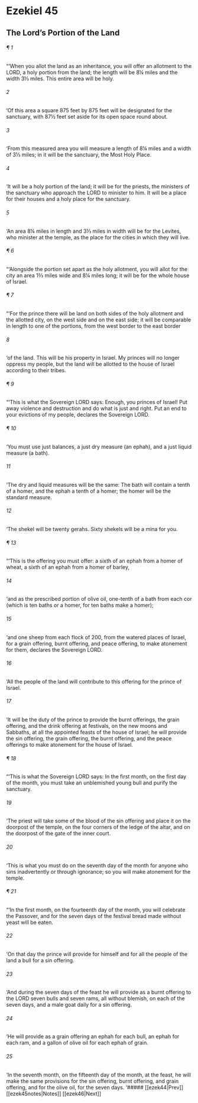 # Ezekiel 45
## The Lord’s Portion of the Land
###### ¶ 1
“‘When you allot the land as an inheritance, you will offer an allotment to the LORD, a holy portion from the land; the length will be 8¼ miles and the width 3⅓ miles. This entire area will be holy.
###### 2
‘Of this area a square 875 feet by 875 feet will be designated for the sanctuary, with 87½ feet set aside for its open space round about.
###### 3
‘From this measured area you will measure a length of 8¼ miles and a width of 3⅓ miles; in it will be the sanctuary, the Most Holy Place.
###### 4
‘It will be a holy portion of the land; it will be for the priests, the ministers of the sanctuary who approach the LORD to minister to him. It will be a place for their houses and a holy place for the sanctuary.
###### 5
‘An area 8¼ miles in length and 3⅓ miles in width will be for the Levites, who minister at the temple, as the place for the cities in which they will live.
###### ¶ 6
“‘Alongside the portion set apart as the holy allotment, you will allot for the city an area 1⅔ miles wide and 8¼ miles long; it will be for the whole house of Israel.
###### ¶ 7
“‘For the prince there will be land on both sides of the holy allotment and the allotted city, on the west side and on the east side; it will be comparable in length to one of the portions, from the west border to the east border
###### 8
‘of the land. This will be his property in Israel. My princes will no longer oppress my people, but the land will be allotted to the house of Israel according to their tribes.
###### ¶ 9
“‘This is what the Sovereign LORD says: Enough, you princes of Israel! Put away violence and destruction and do what is just and right. Put an end to your evictions of my people, declares the Sovereign LORD.
###### ¶ 10
‘You must use just balances, a just dry measure (an ephah), and a just liquid measure (a bath).
###### 11
‘The dry and liquid measures will be the same: The bath will contain a tenth of a homer, and the ephah a tenth of a homer; the homer will be the standard measure.
###### 12
‘The shekel will be twenty gerahs. Sixty shekels will be a mina for you.
###### ¶ 13
“‘This is the offering you must offer: a sixth of an ephah from a homer of wheat, a sixth of an ephah from a homer of barley,
###### 14
‘and as the prescribed portion of olive oil, one-tenth of a bath from each cor (which is ten baths or a homer, for ten baths make a homer);
###### 15
‘and one sheep from each flock of 200, from the watered places of Israel, for a grain offering, burnt offering, and peace offering, to make atonement for them, declares the Sovereign LORD.
###### 16
‘All the people of the land will contribute to this offering for the prince of Israel.
###### 17
‘It will be the duty of the prince to provide the burnt offerings, the grain offering, and the drink offering at festivals, on the new moons and Sabbaths, at all the appointed feasts of the house of Israel; he will provide the sin offering, the grain offering, the burnt offering, and the peace offerings to make atonement for the house of Israel.
###### ¶ 18
“‘This is what the Sovereign LORD says: In the first month, on the first day of the month, you must take an unblemished young bull and purify the sanctuary.
###### 19
‘The priest will take some of the blood of the sin offering and place it on the doorpost of the temple, on the four corners of the ledge of the altar, and on the doorpost of the gate of the inner court.
###### 20
‘This is what you must do on the seventh day of the month for anyone who sins inadvertently or through ignorance; so you will make atonement for the temple.
###### ¶ 21
“‘In the first month, on the fourteenth day of the month, you will celebrate the Passover, and for the seven days of the festival bread made without yeast will be eaten.
###### 22
‘On that day the prince will provide for himself and for all the people of the land a bull for a sin offering.
###### 23
‘And during the seven days of the feast he will provide as a burnt offering to the LORD seven bulls and seven rams, all without blemish, on each of the seven days, and a male goat daily for a sin offering.
###### 24
‘He will provide as a grain offering an ephah for each bull, an ephah for each ram, and a gallon of olive oil for each ephah of grain.
###### 25
‘In the seventh month, on the fifteenth day of the month, at the feast, he will make the same provisions for the sin offering, burnt offering, and grain offering, and for the olive oil, for the seven days.
<span class=arrow-right>  ‘##### <span class=arrow-left>  [[ezek44|Prev]]<span class=navigation-separator>  [[ezek45notes|Notes]]<span class=navigation-separator>  [[ezek46|Next]]